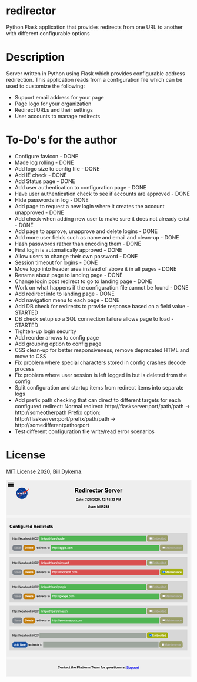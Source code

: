 # redirector

Python Flask application that provides redirects from one URL to another with different configurable options

# Description

Server written in Python using Flask which provides configurable address redirection.  This application reads from a configuration file which can be used to customize the following:

- Support email address for your page
- Page logo for your organization
- Redirect URLs and their settings
- User accounts to manage redirects

# To-Do's for the author

- Configure favicon - DONE
- Made log rolling - DONE
- Add logo size to config file - DONE
- Add IE check - DONE
- Add Status page - DONE
- Add user authentication to configuration page - DONE
- Have user authentication check to see if accounts are approved - DONE
- Hide passwords in log - DONE
- Add page to request a new login where it creates the account unapproved - DONE
- Add check when adding new user to make sure it does not already exist - DONE
- Add page to approve, unapprove and delete logins - DONE
- Add more user fields such as name and email and clean-up - DONE
- Hash passwords rather than encoding them - DONE
- First login is automatically approved - DONE
- Allow users to change their own password - DONE
- Session timeout for logins - DONE
- Move logo into header area instead of above it in all pages - DONE
- Rename about page to landing page - DONE
- Change login post redirect to go to landing page - DONE
- Work on what happens if the configuration file cannot be found - DONE
- Add redirect info to landing page - DONE
- Add navigation menu to each page - DONE
- Add DB check for redirects to provide response based on a field value - STARTED
- DB check setup so a SQL connection failure allows page to load - STARTED
- Tighten-up login security
- Add reorder arrows to config page
- Add grouping option to config page
- CSS clean-up for better responsiveness, remove deprecated HTML and move to CSS
- Fix problem where special characters stored in config crashes decode process
- Fix problem where user session is left logged in but is deleted from the config
- Split configuration and startup items from redirect items into separate logs
- Add prefix path checking that can direct to different targets for each configured redirect:
    Normal redirect: http://flaskserver:port/path/path -> http://someotherpath
    Prefix option: http://flaskserver:port/prefix/path/path -> http://somedifferentpathorport
- Test different configuration file write/read error scenarios

# License

[MIT License 2020](https://mit-license.org), [Bill Dykema](https://github.com/DykemaBill).

![redirector_screenshot](https://github.com/DykemaBill/redirector/blob/master/redirectorSS.png)